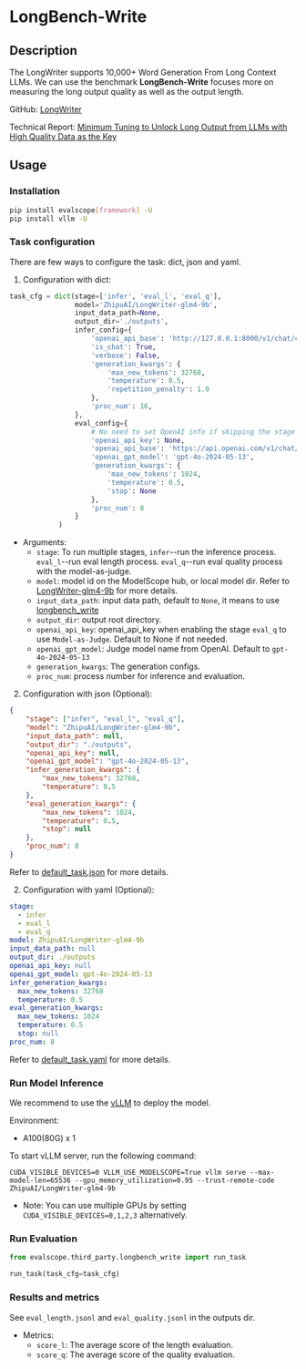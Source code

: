 # LongBench-Write

## Description
The LongWriter supports 10,000+ Word Generation From Long Context LLMs.
We can use the benchmark **LongBench-Write** focuses more on measuring the long output quality as well as the output length.

GitHub: [LongWriter](https://github.com/THUDM/LongWriter)

Technical Report: [Minimum Tuning to Unlock Long Output from LLMs with High Quality Data as the Key](https://arxiv.org/abs/2410.10210)


## Usage

### Installation

```bash
pip install evalscope[framework] -U
pip install vllm -U
```

### Task configuration

There are few ways to configure the task: dict, json and yaml.

1. Configuration with dict:

```python
task_cfg = dict(stage=['infer', 'eval_l', 'eval_q'],
                model='ZhipuAI/LongWriter-glm4-9b',
                input_data_path=None,
                output_dir='./outputs',
                infer_config={
                    'openai_api_base': 'http://127.0.0.1:8000/v1/chat/completions', 
                    'is_chat': True, 
                    'verbose': False, 
                    'generation_kwargs': {
                        'max_new_tokens': 32768, 
                        'temperature': 0.5, 
                        'repetition_penalty': 1.0
                    },
                    'proc_num': 16,
                },
                eval_config={
                    # No need to set OpenAI info if skipping the stage `eval_q`
                    'openai_api_key': None,   
                    'openai_api_base': 'https://api.openai.com/v1/chat/completions', 
                    'openai_gpt_model': 'gpt-4o-2024-05-13', 
                    'generation_kwargs': {
                        'max_new_tokens': 1024, 
                        'temperature': 0.5, 
                        'stop': None
                    }, 
                    'proc_num': 8
                }
            )

```

- Arguments:
  - `stage`: To run multiple stages, `infer`--run the inference process. `eval_l`--run eval length process. `eval_q`--run eval quality process with the model-as-judge.
  - `model`: model id on the ModelScope hub, or local model dir. Refer to [LongWriter-glm4-9b](https://modelscope.cn/models/ZhipuAI/LongWriter-glm4-9b/summary) for more details.
  - `input_data_path`: input data path, default to `None`, it means to use [longbench_write](https://github.com/modelscope/evalscope/blob/main/evalscope/third_party/longbench_write/resources/longbench_write.jsonl)
  - `output_dir`: output root directory.
  - `openai_api_key`: openai_api_key when enabling the stage `eval_q` to use `Model-as-Judge`. Default to None if not needed.
  - `openai_gpt_model`: Judge model name from OpenAI. Default to `gpt-4o-2024-05-13`
  - `generation_kwargs`: The generation configs.
  - `proc_num`: process number for inference and evaluation.


2. Configuration with json (Optional):

```json
{
    "stage": ["infer", "eval_l", "eval_q"],
    "model": "ZhipuAI/LongWriter-glm4-9b",
    "input_data_path": null,
    "output_dir": "./outputs",
    "openai_api_key": null,
    "openai_gpt_model": "gpt-4o-2024-05-13",
    "infer_generation_kwargs": {
        "max_new_tokens": 32768,
        "temperature": 0.5
    },
    "eval_generation_kwargs": {
        "max_new_tokens": 1024,
        "temperature": 0.5,
        "stop": null
    },
    "proc_num": 8
}
```
Refer to [default_task.json](https://github.com/modelscope/evalscope/blob/main/evalscope/third_party/longbench_write/default_task.json) for more details.


2. Configuration with yaml (Optional):

```yaml
stage:
  - infer
  - eval_l
  - eval_q
model: ZhipuAI/LongWriter-glm4-9b
input_data_path: null
output_dir: ./outputs
openai_api_key: null
openai_gpt_model: gpt-4o-2024-05-13
infer_generation_kwargs:
  max_new_tokens: 32768
  temperature: 0.5
eval_generation_kwargs:
  max_new_tokens: 1024
  temperature: 0.5
  stop: null
proc_num: 8

```
Refer to [default_task.yaml](https://github.com/modelscope/evalscope/blob/main/evalscope/third_party/longbench_write/default_task.yaml) for more details.


### Run Model Inference
We recommend to use the [vLLM](https://github.com/vllm-project/vllm) to deploy the model.

Environment:
* A100(80G) x 1


To start vLLM server, run the following command:
```shell
CUDA_VISIBLE_DEVICES=0 VLLM_USE_MODELSCOPE=True vllm serve --max-model-len=65536 --gpu_memory_utilization=0.95 --trust-remote-code ZhipuAI/LongWriter-glm4-9b

```
* Note: You can use multiple GPUs by setting `CUDA_VISIBLE_DEVICES=0,1,2,3` alternatively.


### Run Evaluation

```python
from evalscope.third_party.longbench_write import run_task

run_task(task_cfg=task_cfg)
```


### Results and metrics
See `eval_length.jsonl` and `eval_quality.jsonl` in the outputs dir.

- Metrics:
  - `score_l`: The average score of the length evaluation.
  - `score_q`: The average score of the quality evaluation.
